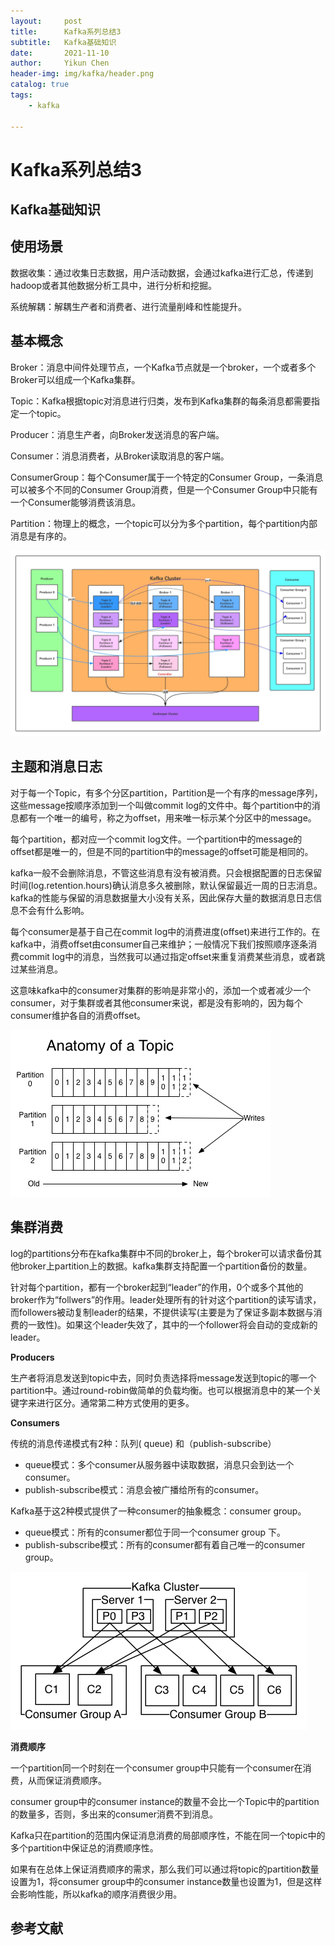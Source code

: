 ```yaml
---
layout:     post
title:      Kafka系列总结3
subtitle:   Kafka基础知识
date:       2021-11-10
author:     Yikun Chen
header-img: img/kafka/header.png
catalog: true
tags:
    - kafka

---
```



# Kafka系列总结3

Kafka基础知识
--

## 使用场景

数据收集：通过收集日志数据，用户活动数据，会通过kafka进行汇总，传递到hadoop或者其他数据分析工具中，进行分析和挖掘。

系统解耦：解耦生产者和消费者、进行流量削峰和性能提升。
## 基本概念

Broker：消息中间件处理节点，一个Kafka节点就是一个broker，一个或者多个Broker可以组成一个Kafka集群。

Topic：Kafka根据topic对消息进行归类，发布到Kafka集群的每条消息都需要指定一个topic。

Producer：消息生产者，向Broker发送消息的客户端。

Consumer：消息消费者，从Broker读取消息的客户端。

ConsumerGroup：每个Consumer属于一个特定的Consumer Group，一条消息可以被多个不同的Consumer Group消费，但是一个Consumer Group中只能有一个Consumer能够消费该消息。

Partition：物理上的概念，一个topic可以分为多个partition，每个partition内部消息是有序的。

![picture1](/img/kafka/architecture.jpg)

## 主题和消息日志

对于每一个Topic，有多个分区partition，Partition是一个有序的message序列，这些message按顺序添加到一个叫做commit log的文件中。每个partition中的消息都有一个唯一的编号，称之为offset，用来唯一标示某个分区中的message。 

每个partition，都对应一个commit log文件。一个partition中的message的offset都是唯一的，但是不同的partition中的message的offset可能是相同的。

kafka一般不会删除消息，不管这些消息有没有被消费。只会根据配置的日志保留时间(log.retention.hours)确认消息多久被删除，默认保留最近一周的日志消息。kafka的性能与保留的消息数据量大小没有关系，因此保存大量的数据消息日志信息不会有什么影响。

每个consumer是基于自己在commit log中的消费进度(offset)来进行工作的。在kafka中，消费offset由consumer自己来维护；一般情况下我们按照顺序逐条消费commit log中的消息，当然我可以通过指定offset来重复消费某些消息，或者跳过某些消息。

这意味kafka中的consumer对集群的影响是非常小的，添加一个或者减少一个consumer，对于集群或者其他consumer来说，都是没有影响的，因为每个consumer维护各自的消费offset。

![picture2](/img/kafka/topic.png)

## 集群消费

log的partitions分布在kafka集群中不同的broker上，每个broker可以请求备份其他broker上partition上的数据。kafka集群支持配置一个partition备份的数量。

针对每个partition，都有一个broker起到“leader”的作用，0个或多个其他的broker作为“follwers”的作用。leader处理所有的针对这个partition的读写请求，而followers被动复制leader的结果，不提供读写(主要是为了保证多副本数据与消费的一致性)。如果这个leader失效了，其中的一个follower将会自动的变成新的leader。

**Producers**

生产者将消息发送到topic中去，同时负责选择将message发送到topic的哪一个partition中。通过round-robin做简单的负载均衡。也可以根据消息中的某一个关键字来进行区分。通常第二种方式使用的更多。

**Consumers**

传统的消息传递模式有2种：队列( queue) 和（publish-subscribe）

- queue模式：多个consumer从服务器中读取数据，消息只会到达一个consumer。
- publish-subscribe模式：消息会被广播给所有的consumer。

Kafka基于这2种模式提供了一种consumer的抽象概念：consumer group。

- queue模式：所有的consumer都位于同一个consumer group 下。
- publish-subscribe模式：所有的consumer都有着自己唯一的consumer group。

![picture2](/img/kafka/cluster.png)

**消费顺序**

一个partition同一个时刻在一个consumer group中只能有一个consumer在消费，从而保证消费顺序。

consumer group中的consumer instance的数量不会比一个Topic中的partition的数量多，否则，多出来的consumer消费不到消息。

Kafka只在partition的范围内保证消息消费的局部顺序性，不能在同一个topic中的多个partition中保证总的消费顺序性。

如果有在总体上保证消费顺序的需求，那么我们可以通过将topic的partition数量设置为1，将consumer group中的consumer instance数量也设置为1，但是这样会影响性能，所以kafka的顺序消费很少用。


参考文献
--